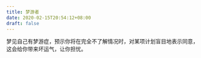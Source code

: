 ```yaml
---
title: 梦游者
date: 2020-02-15T20:54:12+08:00
draft: false
---
```


梦见自己有梦游症，预示你将在完全不了解情况时，对某项计划盲目地表示同意，这会给你带来坏运气，让你担忧。

